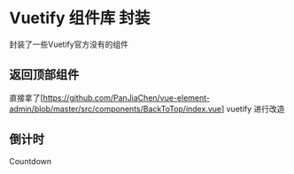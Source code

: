 # Vuetify 组件库 封装

封装了一些Vuetify官方没有的组件

## 返回顶部组件

直接拿了[https://github.com/PanJiaChen/vue-element-admin/blob/master/src/components/BackToTop/index.vue] vuetify 
进行改造

## 倒计时

Countdown

